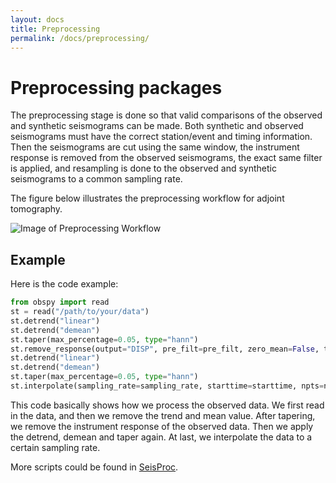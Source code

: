 ```yaml
---
layout: docs
title: Preprocessing
permalink: /docs/preprocessing/
---
```


# Preprocessing packages

The preprocessing stage is done so that valid comparisons of the observed and synthetic seismograms can be made.
Both synthetic and observed seismograms must have the correct station/event and timing information.
Then the seismograms are cut using the same window, the instrument response is removed from the observed seismograms, the exact same filter is applied, and resampling is done to the observed and synthetic seismograms to a common sampling rate.

The figure below illustrates the preprocessing workflow for adjoint tomography.

![Image of Preprocessing Workflow](/SeisStar/img/ASDF.png)

Example
----------------
Here is the code example:

```python
from obspy import read
st = read("/path/to/your/data")
st.detrend("linear")
st.detrend("demean")
st.taper(max_percentage=0.05, type="hann")
st.remove_response(output="DISP", pre_filt=pre_filt, zero_mean=False, taper=False)
st.detrend("linear")
st.detrend("demean")
st.taper(max_percentage=0.05, type="hann")
st.interpolate(sampling_rate=sampling_rate, starttime=starttime, npts=npts)
```

This code basically shows how we process the observed data. We first read in the data, and then we remove the trend and mean value. After tapering, we remove the instrument response of the observed data. Then we apply the detrend, demean and taper again. At last, we interpolate the data to a certain  sampling rate.

More scripts could be found in [SeisProc](https://github.com/wjlei1990/SeisProc).

